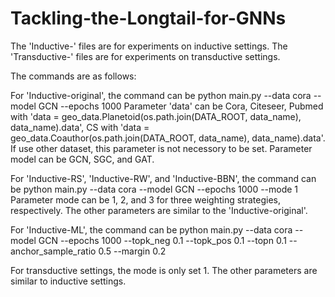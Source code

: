 # Tackling-the-Longtail-for-GNNs
The 'Inductive-' files are for experiments on inductive settings. The 'Transductive-' files are for experiments on transductive settings. 

The commands are as follows:

For 'Inductive-original', the command can be
python main.py --data cora --model GCN --epochs 1000
Parameter 'data' can be Cora, Citeseer, Pubmed with 'data = geo_data.Planetoid(os.path.join(DATA_ROOT, data_name), data_name).data', CS with 'data = geo_data.Coauthor(os.path.join(DATA_ROOT, data_name), data_name).data'. If use other dataset, this parameter is not necessory to be set.
Parameter model can be GCN, SGC, and GAT.

For 'Inductive-RS', 'Inductive-RW', and 'Inductive-BBN', the command can be 
python main.py --data cora --model GCN --epochs 1000 --mode 1
Parameter mode can be 1, 2, and 3 for three weighting strategies, respectively. The other parameters are similar to the 'Inductive-original'.

For 'Inductive-ML', the command can be 
python main.py --data cora --model GCN --epochs 1000 --topk_neg 0.1 --topk_pos 0.1 --topn 0.1 --anchor_sample_ratio 0.5 --margin 0.2

For transductive settings, the mode is only set 1. The other parameters are similar to inductive settings.
